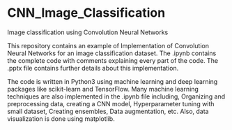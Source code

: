 # CNN_Image_Classification
Image classification using Convolution Neural Networks


This repository contains an example of Implementation of Convolution Neural Networks for an image classification dataset.
The .ipynb contains the complete code with comments explaining every part of the code.
The .pptx file contains further details about this implementation.

The code is written in Python3 using machine learning and deep learning packages like scikit-learn and TensorFlow.
Many machine learning techniques are also implemented in the .ipynb file including, Organizing and preprocessing data, creating a CNN model, Hyperparameter tuning with small dataset, Creating ensembles, Data augmentation, etc. Also, data visualization is done using matplotlib.
